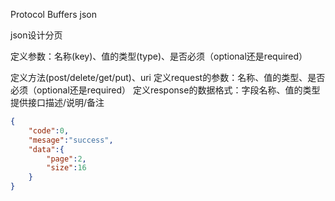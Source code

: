 

Protocol Buffers
json

json设计分页

定义参数：名称(key)、值的类型(type)、是否必须（optional还是required）

定义方法(post/delete/get/put)、uri
定义request的参数：名称、值的类型、是否必须（optional还是required）
定义response的数据格式：字段名称、值的类型
提供接口描述/说明/备注

``` json
{
    "code":0,
    "mesage":"success",
    "data":{
        "page":2,
        "size":16
    }
}

```